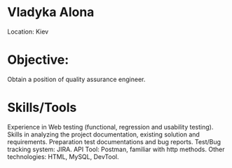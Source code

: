 Vladyka Alona
====
Location: Kiev	

Objective:
====
Obtain a position of quality assurance engineer.

Skills/Tools
====
Experience in Web testing (functional, regression and usability testing). 
Skills in analyzing the project documentation, existing solution and requirements.
Preparation test documentations and bug reports.
Test/Bug tracking system: JIRA. 
API Tool: Postman, familiar with http methods.
Other technologies: HTML, MySQL, DevTool.

